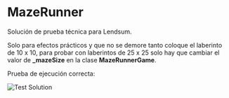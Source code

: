 # MazeRunner
Solución de prueba técnica para Lendsum.

Solo para efectos prácticos y que no se demore tanto coloque el laberinto de 10 x 10, para probar con laberintos de 25 x 25 solo hay que cambiar el valor de **_mazeSize** en la clase **MazeRunnerGame**.

Prueba de ejecución correcta:

![Test Solution](https://github.com/Zulu55/MazeRunner/assets/12401602/7b31894d-7556-4c13-9e9e-32977de1da2c)
